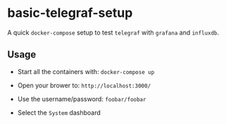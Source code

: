 # basic-telegraf-setup

A quick `docker-compose` setup to test `telegraf` with `grafana` and `influxdb`.

## Usage

* Start all the containers with: `docker-compose up`

* Open your brower to: `http://localhost:3000/`
* Use the username/password: `foobar/foobar`
* Select the `System` dashboard
